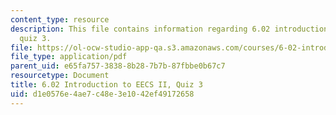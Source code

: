 ```yaml
---
content_type: resource
description: This file contains information regarding 6.02 introduction to EECS II,
  quiz 3.
file: https://ol-ocw-studio-app-qa.s3.amazonaws.com/courses/6-02-introduction-to-eecs-ii-digital-communication-systems-fall-2012/d1e0576e4ae7c48e3e1042ef49172658_MIT6_02F12_quiz3.pdf
file_type: application/pdf
parent_uid: e65fa757-3838-8b28-7b7b-87fbbe0b67c7
resourcetype: Document
title: 6.02 Introduction to EECS II, Quiz 3
uid: d1e0576e-4ae7-c48e-3e10-42ef49172658
---
```

